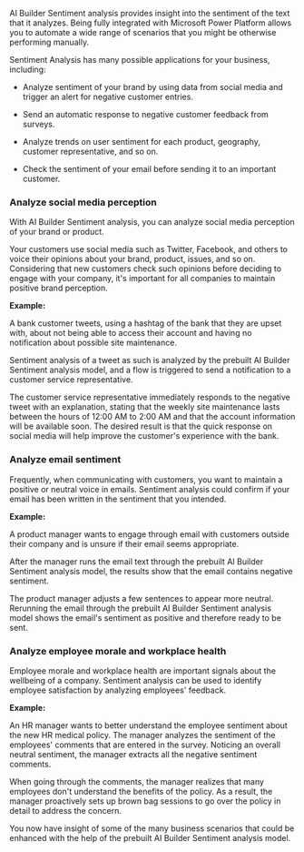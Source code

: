 AI Builder Sentiment analysis provides insight into the sentiment of the text that it analyzes. Being fully integrated with Microsoft Power Platform allows you to automate a wide range of scenarios that you might be otherwise performing manually.

Sentiment Analysis has many possible applications for your business, including:

- Analyze sentiment of your brand by using data from social media and trigger an alert for negative customer entries.

- Send an automatic response to negative customer feedback from surveys.

- Analyze trends on user sentiment for each product, geography, customer representative, and so on.

- Check the sentiment of your email before sending it to an important customer.

### Analyze social media perception

With AI Builder Sentiment analysis, you can analyze social media perception of your brand or product.

Your customers use social media such as Twitter, Facebook, and others to voice their opinions about your brand, product, issues, and so on. Considering that new customers check such opinions before deciding to engage with your company, it's important for all companies to maintain positive brand perception.

**Example:**

A bank customer tweets, using a hashtag of the bank that they are upset with, about not being able to access their account and having no notification about possible site maintenance.

Sentiment analysis of a tweet as such is analyzed by the prebuilt AI Builder Sentiment analysis model, and a flow is triggered to send a notification to a customer service representative.

The customer service representative immediately responds to the negative tweet with an explanation, stating that the weekly site maintenance lasts between the hours of 12:00 AM to 2:00 AM and that the account information will be available soon. The desired result is that the quick response on social media will help improve the customer's experience with the bank.

### Analyze email sentiment

Frequently, when communicating with customers, you want to maintain a positive or neutral voice in emails. Sentiment analysis could confirm if your email has been written in the sentiment that you intended.

**Example:**

A product manager wants to engage through email with customers outside their company and is unsure if their email seems appropriate.

After the manager runs the email text through the prebuilt AI Builder Sentiment analysis model, the results show that the email contains negative sentiment.

The product manager adjusts a few sentences to appear more neutral. Rerunning the email through the prebuilt AI Builder Sentiment analysis model shows the email's sentiment as positive and therefore ready to be sent.

### Analyze employee morale and workplace health

Employee morale and workplace health are important signals about the wellbeing of a company. Sentiment analysis can be used to identify employee satisfaction by analyzing employees' feedback.

**Example:**

An HR manager wants to better understand the employee sentiment about the new HR medical policy. The manager analyzes the sentiment of the employees' comments that are entered in the survey. Noticing an overall neutral sentiment, the manager extracts all the negative sentiment comments.

When going through the comments, the manager realizes that many employees don't understand the benefits of the policy. As a result, the manager proactively sets up brown bag sessions to go over the policy in detail to address the concern.

You now have insight of some of the many business scenarios that could be enhanced with the help of the prebuilt AI Builder Sentiment analysis model.
